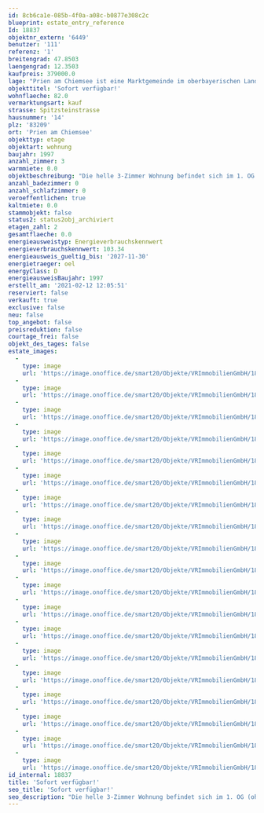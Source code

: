 ```yaml
---
id: 8cb6ca1e-085b-4f0a-a08c-b0877e308c2c
blueprint: estate_entry_reference
Id: 18837
objektnr_extern: '6449'
benutzer: '111'
referenz: '1'
breitengrad: 47.8503
laengengrad: 12.3503
kaufpreis: 379000.0
lage: "Prien am Chiemsee ist eine Marktgemeinde im oberbayerischen Landkreis Rosenheim. Der beliebte Luft- und Kneippkurort liegt direkt am Chiemsee und ist Bahnhaltestelle zwischen München und Salzburg. Rund um das \"Bayerische Meer\", zählt Prien zu den wichtigsten Anlaufstellen für Besucher der Herreninsel und der Fraueninsel. \r\nMit ca. 10.000 Einwohnern ist Prien die größte Gemeinde am Chiemsee.\r\n\r\nVerkehrsanbindung:\r\nAutobahn A 8 München-Salzburg (Abfahrt Bernau), Bahnlinie München-Salzburg\r\n\r\nPrien verfügt über eine sehr gute Infrastruktur. Sämtliche Dienstleistungen und Geschäfte sowie auch Schulen und Krankenhäuser gibt es vor Ort."
objekttitel: 'Sofort verfügbar!'
wohnflaeche: 82.0
vermarktungsart: kauf
strasse: Spitzsteinstrasse
hausnummer: '14'
plz: '83209'
ort: 'Prien am Chiemsee'
objekttyp: etage
objektart: wohnung
baujahr: 1997
anzahl_zimmer: 3
warmmiete: 0.0
objektbeschreibung: "Die helle 3-Zimmer Wohnung befindet sich im 1. OG (ohne Lift) eines sehr gepflegten Mehrfamilienhauses mit insgesamt 6 Wohneinheiten. \r\n\r\nDas geräumige Wohn-Esszimmer verfügt über einen Ausgang sowohl zum Süd- als auch zum Ostbalkon. Die abgeschlossene Küche ist mit einer Einbauküche mit modernen Geräten, sowie mit einem kleinen Eßplatz ausgestattet. Des weiteren gibt es ein Schlafzimmer und ein Gästezimmer. Das Bad mit Fenster verfügt sowohl über eine Badewanne als auch eine Dusche. Das Gäste-WC wurde zu einem Raum für Waschmaschine und Trockner umfunktioniert. \r\n\r\nZur Wohnung gehört ein ca. 8 m² großer Kellerraum mit eigenem Wasseranschluss. \r\n\r\nFenster: Holz, doppelt verglast; Rolladen\r\nInnentüren: Holz. Böden: Teppichboden und Fliesen. \r\n \r\nDas monatliche Hausgeld beträgt derzeit 250 €. \r\n\r\nKaufpreis Wohnung 379.000 €\r\nKaufpreis Tiefgaragenstellplatz 15.000 €\r\nKaufpreis gesamt 394.000 €"
anzahl_badezimmer: 0
anzahl_schlafzimmer: 0
veroeffentlichen: true
kaltmiete: 0.0
stammobjekt: false
status2: status2obj_archiviert
etagen_zahl: 2
gesamtflaeche: 0.0
energieausweistyp: Energieverbrauchskennwert
energieverbrauchskennwert: 103.34
energieausweis_gueltig_bis: '2027-11-30'
energietraeger: oel
energyClass: D
energieausweisBaujahr: 1997
erstellt_am: '2021-02-12 12:05:51'
reserviert: false
verkauft: true
exclusive: false
neu: false
top_angebot: false
preisreduktion: false
courtage_frei: false
objekt_des_tages: false
estate_images:
  -
    type: image
    url: 'https://image.onoffice.de/smart20/Objekte/VRImmobilienGmbH/18837/822e5468-ae15-43cc-99fc-411a1e6f5b4c.jpg'
  -
    type: image
    url: 'https://image.onoffice.de/smart20/Objekte/VRImmobilienGmbH/18837/d38c6b9c-01cd-41b0-8e35-6062843199c7.jpg'
  -
    type: image
    url: 'https://image.onoffice.de/smart20/Objekte/VRImmobilienGmbH/18837/59d13236-c2f8-4073-a0aa-b401733f7bf3.jpg'
  -
    type: image
    url: 'https://image.onoffice.de/smart20/Objekte/VRImmobilienGmbH/18837/698d0495-9950-4884-88da-e2721d36c28a.jpg'
  -
    type: image
    url: 'https://image.onoffice.de/smart20/Objekte/VRImmobilienGmbH/18837/524d180a-08e9-4a13-915d-fbed2c7e71c5.jpg'
  -
    type: image
    url: 'https://image.onoffice.de/smart20/Objekte/VRImmobilienGmbH/18837/8b83b33c-0eaf-4c59-aa65-b6c5c0e983cf.jpg'
  -
    type: image
    url: 'https://image.onoffice.de/smart20/Objekte/VRImmobilienGmbH/18837/423dcd70-8f6a-451c-9cdd-7aebef0c8685.jpg'
  -
    type: image
    url: 'https://image.onoffice.de/smart20/Objekte/VRImmobilienGmbH/18837/325743aa-9670-4df3-a036-59d3baa101be.jpg'
  -
    type: image
    url: 'https://image.onoffice.de/smart20/Objekte/VRImmobilienGmbH/18837/a72d1083-9e2c-4f4a-8531-9309197d1db7.jpg'
  -
    type: image
    url: 'https://image.onoffice.de/smart20/Objekte/VRImmobilienGmbH/18837/0b23742b-01d3-4c81-80f6-91bb338f2c9a.jpg'
  -
    type: image
    url: 'https://image.onoffice.de/smart20/Objekte/VRImmobilienGmbH/18837/6fb56779-65d2-469e-be8b-5d592678f625.jpg'
  -
    type: image
    url: 'https://image.onoffice.de/smart20/Objekte/VRImmobilienGmbH/18837/5ee10ed6-394e-49df-84ef-d7f96b6b35f5.jpg'
  -
    type: image
    url: 'https://image.onoffice.de/smart20/Objekte/VRImmobilienGmbH/18837/00b3d3eb-de72-4329-8708-10dc102d3484.jpg'
  -
    type: image
    url: 'https://image.onoffice.de/smart20/Objekte/VRImmobilienGmbH/18837/c47e9250-56ee-401b-ba1d-71b078766bbb.jpg'
  -
    type: image
    url: 'https://image.onoffice.de/smart20/Objekte/VRImmobilienGmbH/18837/70310704-4098-41cd-b089-90cdd6bc3e5c.jpg'
  -
    type: image
    url: 'https://image.onoffice.de/smart20/Objekte/VRImmobilienGmbH/18837/eaec8fa7-ca77-4d4f-a68e-574e2480714d.jpg'
  -
    type: image
    url: 'https://image.onoffice.de/smart20/Objekte/VRImmobilienGmbH/18837/22ccc4a0-691a-4bbb-b814-6d4c59cae544.jpg'
  -
    type: image
    url: 'https://image.onoffice.de/smart20/Objekte/VRImmobilienGmbH/18837/d21b74bc-ac4e-4c35-aa6a-a2f092356012.jpg'
  -
    type: image
    url: 'https://image.onoffice.de/smart20/Objekte/VRImmobilienGmbH/18837/20a444cb-44b7-4cbd-9757-a3160afb7dac.jpg'
id_internal: 18837
title: 'Sofort verfügbar!'
seo_title: 'Sofort verfügbar!'
seo_description: "Die helle 3-Zimmer Wohnung befindet sich im 1. OG (ohne Lift) eines sehr gepflegten Mehrfamilienhauses mit insgesamt 6 Wohneinheiten. \r\n\r\nDas geräumige Wohn-Es"
---
```

